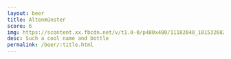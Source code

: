 ```yaml
---
layout: beer
title: Altenmünster
score: 6
img: https://scontent.xx.fbcdn.net/v/t1.0-0/p480x480/11182040_10153268265373745_4318030430351182427_n.jpg?oh=92a9beb71186bbdff5f2ffccebccf6b1&oe=5869E7D9
desc: Such a cool name and bottle
permalink: /beer/:title.html
---
```

